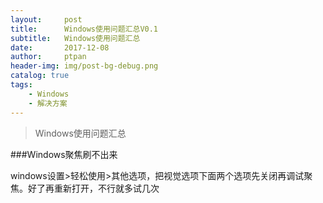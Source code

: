 ```yaml
---
layout:     post
title:      Windows使用问题汇总V0.1
subtitle:   Windows使用问题汇总
date:       2017-12-08
author:     ptpan
header-img: img/post-bg-debug.png
catalog: true
tags:
    - Windows
    - 解决方案
---
```


> 
> Windows使用问题汇总
> 

###Windows聚焦刷不出来

windows设置>轻松使用>其他选项，把视觉选项下面两个选项先关闭再调试聚焦。好了再重新打开，不行就多试几次
